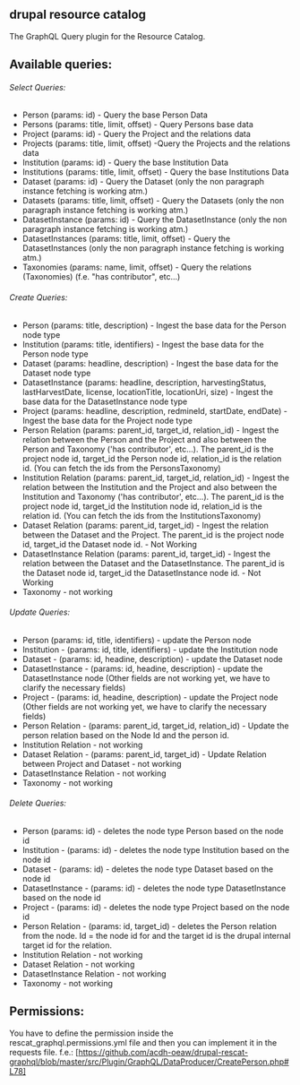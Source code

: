 ## drupal resource catalog
The GraphQL Query plugin for the Resource Catalog.

## Available queries:
###### Select Queries: 
- Person (params: id) - Query the base Person Data
- Persons (params: title, limit, offset) - Query Persons base data 
- Project (params: id) - Query the Project and the relations data
- Projects (params: title, limit, offset) -Query the Projects and the relations data
- Institution (params: id) - Query the base Institution Data
- Institutions (params: title, limit, offset) - Query the base Institutions Data
- Dataset (params: id) - Query the Dataset (only the non paragraph instance fetching is working atm.)
- Datasets (params: title, limit, offset) - Query the Datasets (only the non paragraph instance fetching is working atm.)
- DatasetInstance (params: id) - Query the DatasetInstance (only the non paragraph instance fetching is working atm.)
- DatasetInstances (params: title, limit, offset) - Query the DatasetInstances (only the non paragraph instance fetching is working atm.)
- Taxonomies (params: name, limit, offset) - Query the relations (Taxonomies) (f.e. "has contributor", etc...)


###### Create Queries: 
- Person (params: title, description) - Ingest the base data for the Person node type
- Institution (params: title, identifiers) - Ingest the base data for the Person node type
- Dataset (params: headline, description) - Ingest the base data for the Dataset node type
- DatasetInstance (params: headline, description, harvestingStatus, lastHarvestDate, license, locationTitle, locationUri, size) - Ingest the base data for the DatasetInstance node type
- Project (params: headline, description, redmineId, startDate, endDate) - Ingest the base data for the Project node type
- Person Relation (params: parent_id, target_id, relation_id) - Ingest the relation between the Person and the Project and also between the Person and Taxonomy ('has contributor', etc...). 
The parent_id is the project node id, target_id the Person node id, relation_id is the relation id. (You can fetch the ids from the PersonsTaxonomy)
- Institution Relation (params: parent_id, target_id, relation_id) - Ingest the relation between the Institution and the Project and also between the Institution and Taxonomy ('has contributor', etc...). 
The parent_id is the project node id, target_id the Institution node id, relation_id is the relation id. (You can fetch the ids from the InstitutionsTaxonomy) 
- Dataset Relation (params: parent_id, target_id) - Ingest the relation between the Dataset and the Project. 
The parent_id is the project node id, target_id the Dataset node id. - Not Working
- DatasetInstance Relation (params: parent_id, target_id) - Ingest the relation between the Dataset and the DatasetInstance. 
The parent_id is the Dataset node id, target_id the DatasetInstance node id. - Not Working
- Taxonomy - not working

###### Update Queries: 
- Person (params: id, title, identifiers) - update the Person node
- Institution - (params: id, title, identifiers) - update the Institution node
- Dataset - (params: id, headine, description) - update the Dataset node
- DatasetInstance - (params: id, headine, description) - update the DatasetInstance node (Other fields are not working yet, we have to clarify the necessary fields)
- Project - (params: id, headine, description) - update the Project node (Other fields are not working yet, we have to clarify the necessary fields)
- Person Relation  - (params: parent_id, target_id, relation_id) - Update the person relation based on the Node Id and the person id.
- Institution Relation  - not working
- Dataset Relation - (params: parent_id, target_id) - Update Relation between Project and Dataset - not working
- DatasetInstance Relation - not working
- Taxonomy - not working

###### Delete Queries: 
- Person (params: id) - deletes the node type Person based on the node id
- Institution - (params: id) - deletes the node type Institution based on the node id
- Dataset - (params: id) - deletes the node type Dataset based on the node id
- DatasetInstance - (params: id) - deletes the node type DatasetInstance based on the node id
- Project - (params: id) - deletes the node type Project based on the node id
- Person Relation  - (params: id, target_id) - deletes the Person relation from the node. Id = the node id for and the target id is the drupal internal target id for the relation.
- Institution Relation  - not working
- Dataset Relation - not working
- DatasetInstance Relation - not working
- Taxonomy - not working


## Permissions:

You have to define the permission inside the rescat_graphql.permissions.yml file and then you can implement it in the requests file. f.e.: [https://github.com/acdh-oeaw/drupal-rescat-graphql/blob/master/src/Plugin/GraphQL/DataProducer/CreatePerson.php#L78]
